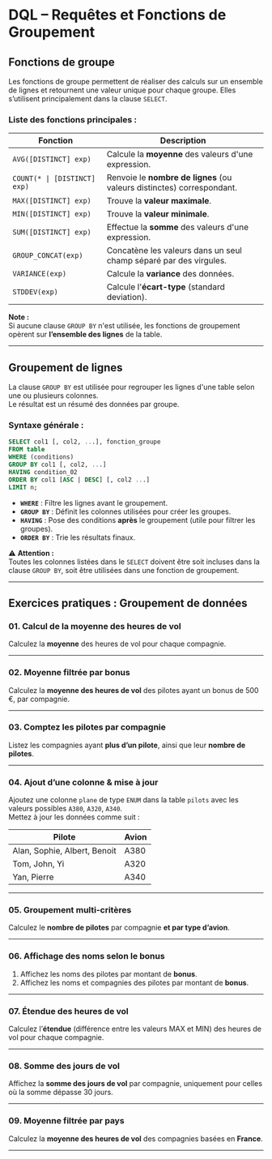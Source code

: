 # **DQL – Requêtes et Fonctions de Groupement**

## **Fonctions de groupe**

Les fonctions de groupe permettent de réaliser des calculs sur un ensemble de lignes et retournent une valeur unique pour chaque groupe. Elles s’utilisent principalement dans la clause `SELECT`. 

### **Liste des fonctions principales :**

| **Fonction**       | **Description**                                                        |
|---------------------|------------------------------------------------------------------------|
| `AVG([DISTINCT] exp)` | Calcule la **moyenne** des valeurs d'une expression.                 |
| `COUNT(* \| [DISTINCT] exp)` | Renvoie le **nombre de lignes** (ou valeurs distinctes) correspondant. |
| `MAX([DISTINCT] exp)` | Trouve la **valeur maximale**.                                       |
| `MIN([DISTINCT] exp)` | Trouve la **valeur minimale**.                                       |
| `SUM([DISTINCT] exp)` | Effectue la **somme** des valeurs d'une expression.                 |
| `GROUP_CONCAT(exp)` | Concatène les valeurs dans un seul champ séparé par des virgules.     |
| `VARIANCE(exp)`     | Calcule la **variance** des données.                                  |
| `STDDEV(exp)`       | Calcule l'**écart-type** (standard deviation).                        |

**Note :**  
Si aucune clause `GROUP BY` n'est utilisée, les fonctions de groupement opèrent sur **l’ensemble des lignes** de la table.

---

## **Groupement de lignes**

La clause `GROUP BY` est utilisée pour regrouper les lignes d'une table selon une ou plusieurs colonnes.  
Le résultat est un résumé des données par groupe.

### **Syntaxe générale :**

```sql
SELECT col1 [, col2, ...], fonction_groupe
FROM table
WHERE (conditions)
GROUP BY col1 [, col2, ...]
HAVING condition_02
ORDER BY col1 [ASC | DESC] [, col2 ...]
LIMIT n;
```

- **`WHERE`** : Filtre les lignes avant le groupement.  
- **`GROUP BY`** : Définit les colonnes utilisées pour créer les groupes.  
- **`HAVING`** : Pose des conditions **après** le groupement (utile pour filtrer les groupes).  
- **`ORDER BY`** : Trie les résultats finaux.  

⚠️ **Attention :**  
Toutes les colonnes listées dans le `SELECT` doivent être soit incluses dans la clause `GROUP BY`, soit être utilisées dans une fonction de groupement.

---

## **Exercices pratiques : Groupement de données**

### **01. Calcul de la moyenne des heures de vol**

Calculez la **moyenne** des heures de vol pour chaque compagnie.  

---

### **02. Moyenne filtrée par bonus**

Calculez la **moyenne des heures de vol** des pilotes ayant un bonus de 500 €, par compagnie.

---

### **03. Comptez les pilotes par compagnie**

Listez les compagnies ayant **plus d’un pilote**, ainsi que leur **nombre de pilotes**.

---

### **04. Ajout d’une colonne & mise à jour**

Ajoutez une colonne `plane` de type `ENUM` dans la table `pilots` avec les valeurs possibles `A380`, `A320`, `A340`.  
Mettez à jour les données comme suit :  

| **Pilote** | **Avion** |
|------------|-----------|
| Alan, Sophie, Albert, Benoit | A380 |
| Tom, John, Yi                 | A320 |
| Yan, Pierre                   | A340 |

---

### **05. Groupement multi-critères**

Calculez le **nombre de pilotes** par compagnie **et par type d’avion**.

---

### **06. Affichage des noms selon le bonus**

1. Affichez les noms des pilotes par montant de **bonus**.  
2. Affichez les noms et compagnies des pilotes par montant de **bonus**.

---

### **07. Étendue des heures de vol**

Calculez l’**étendue** (différence entre les valeurs MAX et MIN) des heures de vol pour chaque compagnie.

---

### **08. Somme des jours de vol**

Affichez la **somme des jours de vol** par compagnie, uniquement pour celles où la somme dépasse 30 jours.

---

### **09. Moyenne filtrée par pays**

Calculez la **moyenne des heures de vol** des compagnies basées en **France**.

---
